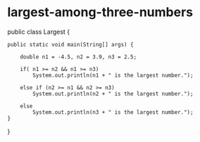 # largest-among-three-numbers
public class Largest {

    public static void main(String[] args) {

        double n1 = -4.5, n2 = 3.9, n3 = 2.5;

        if( n1 >= n2 && n1 >= n3)
            System.out.println(n1 + " is the largest number.");

        else if (n2 >= n1 && n2 >= n3)
            System.out.println(n2 + " is the largest number.");

        else
            System.out.println(n3 + " is the largest number.");
    }
}
